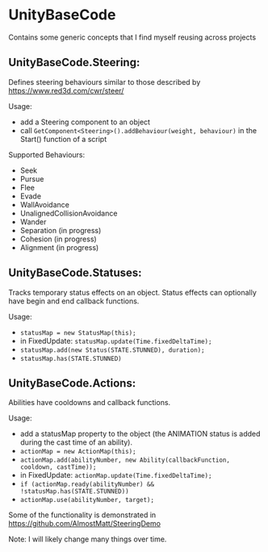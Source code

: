 # UnityBaseCode
Contains some generic concepts that I find myself reusing across projects

## UnityBaseCode.Steering:
Defines steering behaviours similar to those described by https://www.red3d.com/cwr/steer/

Usage:
* add a Steering component to an object
* call `GetComponent<Steering>().addBehaviour(weight, behaviour)` in the Start() function of a script

Supported Behaviours:
* Seek
* Pursue
* Flee
* Evade
* WallAvoidance
* UnalignedCollisionAvoidance
* Wander
* Separation (in progress)
* Cohesion (in progress)
* Alignment (in progress)

## UnityBaseCode.Statuses:
Tracks temporary status effects on an object. Status effects can optionally have begin and end callback functions.

Usage:
* `statusMap = new StatusMap(this);`
* in FixedUpdate: `statusMap.update(Time.fixedDeltaTime);`
* `statusMap.add(new Status(STATE.STUNNED), duration);`
* `statusMap.has(STATE.STUNNED)`

## UnityBaseCode.Actions:
Abilities have cooldowns and callback functions.

Usage:
* add a statusMap property to the object (the ANIMATION status is added during the cast time of an ability).
* `actionMap = new ActionMap(this);`
* `actionMap.add(abilityNumber, new Ability(callbackFunction, cooldown, castTime));`
* in FixedUpdate: `actionMap.update(Time.fixedDeltaTime);`
* `if (actionMap.ready(abilityNumber) && !statusMap.has(STATE.STUNNED))`
* `actionMap.use(abilityNumber, target);`


Some of the functionality is demonstrated in https://github.com/AlmostMatt/SteeringDemo

Note: I will likely change many things over time.
